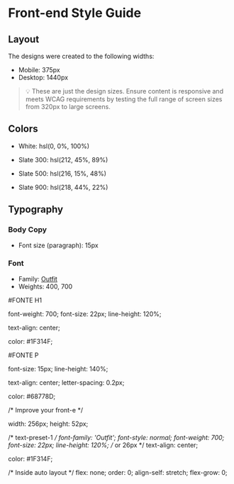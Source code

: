 # Front-end Style Guide

## Layout

The designs were created to the following widths:

- Mobile: 375px
- Desktop: 1440px

> 💡 These are just the design sizes. Ensure content is responsive and meets WCAG requirements by testing the full range of screen sizes from 320px to large screens.

## Colors

- White: hsl(0, 0%, 100%)

- Slate 300: hsl(212, 45%, 89%)
- Slate 500: hsl(216, 15%, 48%)
- Slate 900: hsl(218, 44%, 22%)

## Typography

### Body Copy

- Font size (paragraph): 15px

### Font

- Family: [Outfit](https://fonts.google.com/specimen/Outfit)
- Weights: 400, 700



#FONTE H1

font-weight: 700;
font-size: 22px;
line-height: 120%;

text-align: center;

color: #1F314F;


#FONTE P 

font-size: 15px;
line-height: 140%;

text-align: center;
letter-spacing: 0.2px;

color: #68778D;


/* Improve your front-e */

width: 256px;
height: 52px;

/* text-preset-1 */
font-family: 'Outfit';
font-style: normal;
font-weight: 700;
font-size: 22px;
line-height: 120%;
/* or 26px */
text-align: center;

color: #1F314F;


/* Inside auto layout */
flex: none;
order: 0;
align-self: stretch;
flex-grow: 0;









